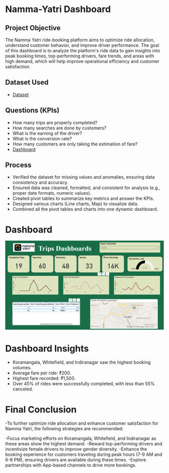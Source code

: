 # Namma-Yatri Dashboard
## Project Objective
The Namma Yatri ride-booking platform aims to optimize ride allocation, understand customer behavior, and improve driver performance. The goal of this dashboard is to analyze the platform's ride data to gain insights into peak booking times, top-performing drivers, fare trends, and areas with high demand, which will help improve operational efficiency and customer satisfaction.

## Dataset Used
- <a href="https://github.com/Hemant-5516/Namma-Yatri_Dashboard/blob/main/namma_yatri.xlsx">Dataset</a>

## Questions (KPIs)
- How many trips are properly completed?
- How many searches are done by customers?
- What is the earning of the driver?
- What is the conversion rate?
- How many customers are only taking the estimation of fare?
- <a href="https://github.com/Hemant-5516/Namma-Yatri_Dashboard/blob/main/Namma-Yatri%20Dashboard.png">Dashboard<a>

## Process
- Verified the dataset for missing values and anomalies, ensuring data consistency and accuracy.
- Ensured data was cleaned, formatted, and consistent for analysis (e.g., proper date formats, numeric values).
- Created pivot tables to summarize key metrics and answer the KPIs.
- Designed various charts (Line charts, Map) to visualize data.
- Combined all the pivot tables and charts into one dynamic dashboard.

# Dashboard
![Scrrenshot (495)](https://github.com/Hemant-5516/Namma-Yatri_Dashboard/blob/main/Namma-Yatri%20Dashboard.png)

# Dashboard Insights 
- Koramangala, Whitefield, and Indiranagar saw the highest booking volumes.
- Average fare per ride: ₹200.
- Highest fare recorded: ₹1,500.
- Over 45% of rides were successfully completed, with less than 55% canceled.

# Final Conclusion
-To further optimize ride allocation and enhance customer satisfaction for Namma Yatri, the following strategies are recommended:

-Focus marketing efforts on Koramangala, Whitefield, and Indiranagar as these areas show the highest demand.
-Reward top-performing drivers and incentivize female drivers to improve gender diversity.
-Enhance the booking experience for customers traveling during peak hours (7-9 AM and 6-8 PM), ensuring drivers are available during these times.
-Explore partnerships with App-based channels to drive more bookings.

